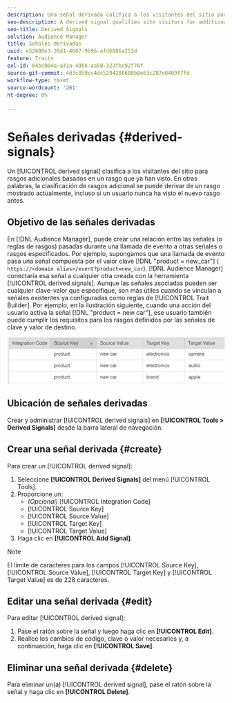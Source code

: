```yaml
---
description: Una señal derivada califica a los visitantes del sitio para rasgos adicionales en función de un rasgo que ya han visto. En otras palabras, la clasificación de rasgos adicional se puede derivar de un rasgo mostrado actualmente, incluso si un usuario nunca ha visto el nuevo rasgo antes.
seo-description: A derived signal qualifies site visitors for additional traits based on a trait they've already seen. In other words, additional trait qualification can be derived from a currently exhibited trait even if a user has never seen the new trait before.
seo-title: Derived Signals
solution: Audience Manager
title: Señales derivadas
uuid: e52600e3-26d1-4607-9b96-afd6086a252d
feature: Traits
exl-id: 64bc004a-a31a-49bb-aa58-323fbc92f76f
source-git-commit: 4d3c859cc4dc5294286680b0e63c287e0409f7fd
workflow-type: tm+mt
source-wordcount: '261'
ht-degree: 0%

---
```


# Señales derivadas {#derived-signals}

Un [!UICONTROL derived signal] clasifica a los visitantes del sitio para rasgos adicionales basados en un rasgo que ya han visto. En otras palabras, la clasificación de rasgos adicional se puede derivar de un rasgo mostrado actualmente, incluso si un usuario nunca ha visto el nuevo rasgo antes.

<!-- c_tb_derived_signal.xml -->

## Objetivo de las señales derivadas

En [!DNL Audience Manager], puede crear una relación entre las señales (o reglas de rasgos) pasadas durante una llamada de evento a otras señales o rasgos especificados. Por ejemplo, supongamos que una llamada de evento pasa una señal compuesta por el valor clave [!DNL "product = new_car"] ( `https://<domain alias>/event?product=new_car`). [!DNL Audience Manager] conectaría esa señal a cualquier otra creada con la herramienta [!UICONTROL derived signals]. Aunque las señales asociadas pueden ser cualquier clave-valor que especifique, son más útiles cuando se vinculan a señales existentes ya configuradas como reglas de [!UICONTROL Trait Builder]. Por ejemplo, en la ilustración siguiente, cuando una acción del usuario activa la señal [!DNL "product = new car"], ese usuario también puede cumplir los requisitos para los rasgos definidos por las señales de clave y valor de destino.

![](assets/derived_signal_example.png)

## Ubicación de señales derivadas

Crear y administrar [!UICONTROL derived signals] en **[!UICONTROL Tools > Derived Signals]** desde la barra lateral de navegación.

## Crear una señal derivada {#create}

<!-- t_tb_create_derived.xml -->

Para crear un [!UICONTROL derived signal]:

1. Seleccione **[!UICONTROL Derived Signals]** del menú [!UICONTROL Tools].
1. Proporcione un:
   * *(Opcional)* [!UICONTROL Integration Code]
   * [!UICONTROL Source Key]
   * [!UICONTROL Source Value]
   * [!UICONTROL Target Key]
   * [!UICONTROL Target Value]
1. Haga clic en **[!UICONTROL Add Signal]**.

>[!NOTE]
>
>El límite de caracteres para los campos [!UICONTROL Source Key], [!UICONTROL Source Value], [!UICONTROL Target Key] y [!UICONTROL Target Value] es de 228 caracteres.

## Editar una señal derivada {#edit}

<!-- t_tb_edit_derived.xml -->

Para editar [!UICONTROL derived signal]:

1. Pase el ratón sobre la señal y luego haga clic en **[!UICONTROL Edit]**.
2. Realice los cambios de código, clave o valor necesarios y, a continuación, haga clic en **[!UICONTROL Save]**.

## Eliminar una señal derivada {#delete}

<!-- t_tb_delete_derived.xml -->

Para eliminar un(a) [!UICONTROL derived signal], pase el ratón sobre la señal y haga clic en **[!UICONTROL Delete]**.
